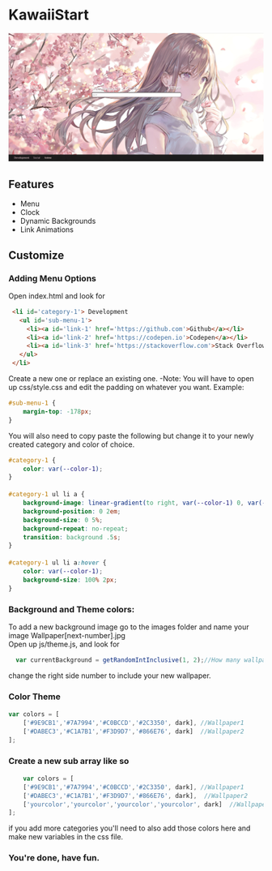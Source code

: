 # KawaiiStart

<img src='images/preview.png'>

Features
-------------------------------
  <ul>
    <li>Menu</li>
    <li>Clock</li>
    <li>Dynamic Backgrounds</li>
    <li>Link Animations</li>
  </ul>
  
Customize
-------------------------------
### Adding Menu Options

Open index.html and look for <br>
``` html
 <li id='category-1'> Development
   <ul id='sub-menu-1'>
     <li><a id='link-1' href='https://github.com'>Github</a></li>
     <li><a id='link-2' href='https://codepen.io'>Codepen</a></li>
     <li><a id='link-3' href='https://stackoverflow.com'>Stack Overflow</a></li>
   </ul>
 </li>
```
Create a new one or replace an existing one.
-Note: You will have to open up css/style.css and edit the padding 
        on whatever you want. Example:
``` css
#sub-menu-1 {
    margin-top: -178px;
}
```
You will also need to copy paste the following but change it to your newly created category and color of choice.

``` css
#category-1 {
    color: var(--color-1);
}

#category-1 ul li a {
    background-image: linear-gradient(to right, var(--color-1) 0, var(--color-1) 100%);
    background-position: 0 2em;
    background-size: 0 5%;
    background-repeat: no-repeat;
    transition: background .5s;
}

#category-1 ul li a:hover {
    color: var(--color-1);
    background-size: 100% 2px;  
}
```

### Background and Theme colors: 

To add a new background image go to the images folder and name your image Wallpaper[next-number].jpg <br>
Open up js/theme.js, and look for 
``` javascript
  var currentBackground = getRandomIntInclusive(1, 2);//How many wallpapers on the right
```
change the right side number to include your new wallpaper.
### Color Theme
``` javascript
var colors = [
    ['#9E9CB1','#7A7994','#C0BCCD','#2C3350', dark], //Wallpaper1
    ['#DABEC3','#C1A7B1','#F3D9D7','#866E76', dark]  //Wallpaper2
]; 
```    
### Create a new sub array like so
``` javascript
    var colors = [
    ['#9E9CB1','#7A7994','#C0BCCD','#2C3350', dark], //Wallpaper1
    ['#DABEC3','#C1A7B1','#F3D9D7','#866E76', dark],  //Wallpaper2
    ['yourcolor','yourcolor','yourcolor','yourcolor', dark]  //Wallpaper3
];
```
if you add more categories you'll need to also add those colors here and make new variables in the css file.

### You're done, have fun.
